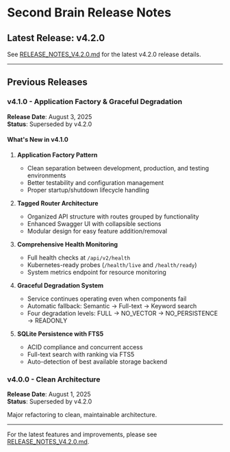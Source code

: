 # Second Brain Release Notes

## Latest Release: v4.2.0

See [RELEASE_NOTES_V4.2.0.md](RELEASE_NOTES_V4.2.0.md) for the latest v4.2.0 release details.

---

## Previous Releases

### v4.1.0 - Application Factory & Graceful Degradation

**Release Date**: August 3, 2025  
**Status**: Superseded by v4.2.0

#### What's New in v4.1.0

1. **Application Factory Pattern** 
   - Clean separation between development, production, and testing environments
   - Better testability and configuration management
   - Proper startup/shutdown lifecycle handling

2. **Tagged Router Architecture**
   - Organized API structure with routes grouped by functionality
   - Enhanced Swagger UI with collapsible sections
   - Modular design for easy feature addition/removal

3. **Comprehensive Health Monitoring**
   - Full health checks at `/api/v2/health`
   - Kubernetes-ready probes (`/health/live` and `/health/ready`)
   - System metrics endpoint for resource monitoring

4. **Graceful Degradation System**
   - Service continues operating even when components fail
   - Automatic fallback: Semantic → Full-text → Keyword search
   - Four degradation levels: FULL → NO_VECTOR → NO_PERSISTENCE → READONLY

5. **SQLite Persistence with FTS5**
   - ACID compliance and concurrent access
   - Full-text search with ranking via FTS5
   - Auto-detection of best available storage backend

### v4.0.0 - Clean Architecture

**Release Date**: August 1, 2025  
**Status**: Superseded by v4.2.0

Major refactoring to clean, maintainable architecture.

---

For the latest features and improvements, please see [RELEASE_NOTES_V4.2.0.md](RELEASE_NOTES_V4.2.0.md).